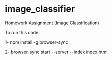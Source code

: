 # image_classifier
Homework Assignment (Image Classification)


To run this code: 

1- npm install -g browser-sync

2- browser-sync start --server --index index.html
